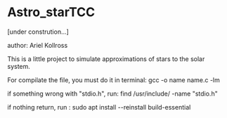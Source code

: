 # Astro_starTCC

[under constrution...]

author: Ariel Kollross

This is a little project to simulate approximations of stars to the solar system.

For compilate the file, you must do it in terminal: gcc -o name name.c -lm
 
if something wrong with "stdio.h", run: find /usr/include/ -name "stdio.h"

if nothing return, run :  sudo apt install --reinstall build-essential
